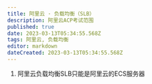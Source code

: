 ```yaml
---
title: 阿里云 · 负载均衡（SLB）
description: 阿里云ACP考试范围
published: true
date: 2023-03-13T05:34:55.568Z
tags: 阿里云, 负载均衡
editor: markdown
dateCreated: 2023-03-13T05:34:55.568Z
---
```


1. 阿里云负载均衡SLB只能是阿里云的ECS服务器
